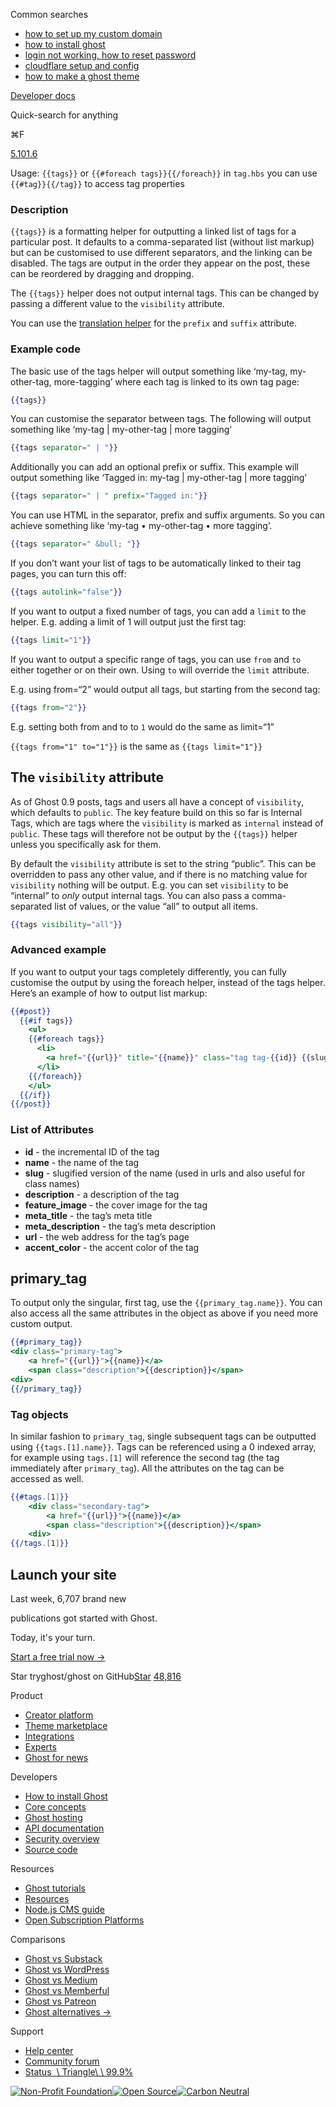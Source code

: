 Common searches

- [how to set up my custom domain](https://ghost.org/help/using-custom-domains/)
- [how to install ghost](https://ghost.org/docs/install/)
- [login not working, how to reset password](https://ghost.org/help/how-do-i-reset-my-password/)
- [cloudflare setup and config](https://ghost.org/help/cloudflare-domain-setup/)
- [how to make a ghost theme](https://ghost.org/docs/themes/)

[Developer docs](https://ghost.org/docs/)

Quick-search for anything

⌘F

[5.101.6](https://github.com/tryghost/ghost/)

Usage: `{{tags}}` or `{{#foreach tags}}{{/foreach}}` in `tag.hbs` you can use `{{#tag}}{{/tag}}` to access tag properties

### Description

`{{tags}}` is a formatting helper for outputting a linked list of tags for a particular post. It defaults to a comma-separated list (without list markup) but can be customised to use different separators, and the linking can be disabled. The tags are output in the order they appear on the post, these can be reordered by dragging and dropping.

The `{{tags}}` helper does not output internal tags. This can be changed by passing a different value to the `visibility` attribute.

You can use the [translation helper](https://ghost.org/docs/themes/helpers/translate/) for the `prefix` and `suffix` attribute.

### Example code

The basic use of the tags helper will output something like ‘my-tag, my-other-tag, more-tagging’ where each tag is linked to its own tag page:

```handlebars
{{tags}}

```

You can customise the separator between tags. The following will output something like ‘my-tag \| my-other-tag \| more tagging’

```handlebars
{{tags separator=" | "}}

```

Additionally you can add an optional prefix or suffix. This example will output something like ‘Tagged in: my-tag \| my-other-tag \| more tagging’

```handlebars
{{tags separator=" | " prefix="Tagged in:"}}

```

You can use HTML in the separator, prefix and suffix arguments. So you can achieve something like ‘my-tag • my-other-tag • more tagging’.

```handlebars
{{tags separator=" &bull; "}}

```

If you don’t want your list of tags to be automatically linked to their tag pages, you can turn this off:

```handlebars
{{tags autolink="false"}}

```

If you want to output a fixed number of tags, you can add a `limit` to the helper. E.g. adding a limit of 1 will output just the first tag:

```handlebars
{{tags limit="1"}}

```

If you want to output a specific range of tags, you can use `from` and `to` either together or on their own. Using `to` will override the `limit` attribute.

E.g. using from=“2” would output all tags, but starting from the second tag:

```handlebars
{{tags from="2"}}

```

E.g. setting both from and to to `1` would do the same as limit=“1”

`{{tags from="1" to="1"}}` is the same as `{{tags limit="1"}}`

## The `visibility` attribute

As of Ghost 0.9 posts, tags and users all have a concept of `visibility`, which defaults to `public`. The key feature build on this so far is Internal Tags, which are tags where the `visibility` is marked as `internal` instead of `public`. These tags will therefore not be output by the `{{tags}}` helper unless you specifically ask for them.

By default the `visibility` attribute is set to the string “public”. This can be overridden to pass any other value, and if there is no matching value for `visibility` nothing will be output. E.g. you can set `visibility` to be “internal” to _only_ output internal tags. You can also pass a comma-separated list of values, or the value “all” to output all items.

```handlebars
{{tags visibility="all"}}

```

### Advanced example

If you want to output your tags completely differently, you can fully customise the output by using the foreach helper, instead of the tags helper. Here’s an example of how to output list markup:

```handlebars
{{#post}}
  {{#if tags}}
    <ul>
    {{#foreach tags}}
      <li>
        <a href="{{url}}" title="{{name}}" class="tag tag-{{id}} {{slug}}">{{name}}</a>
      </li>
    {{/foreach}}
    </ul>
  {{/if}}
{{/post}}

```

### List of Attributes

- **id** \- the incremental ID of the tag
- **name** \- the name of the tag
- **slug** \- slugified version of the name (used in urls and also useful for class names)
- **description** \- a description of the tag
- **feature\_image** \- the cover image for the tag
- **meta\_title** \- the tag’s meta title
- **meta\_description** \- the tag’s meta description
- **url** \- the web address for the tag’s page
- **accent\_color** \- the accent color of the tag

## primary\_tag

To output only the singular, first tag, use the `{{primary_tag.name}}`. You can also access all the same attributes in the object as above if you need more custom output.

```handlebars
{{#primary_tag}}
<div class="primary-tag">
    <a href="{{url}}">{{name}}</a>
    <span class="description">{{description}}</span>
<div>
{{/primary_tag}}

```

### Tag objects

In similar fashion to `primary_tag`, single subsequent tags can be outputted using `{{tags.[1].name}}`. Tags can be referenced using a 0 indexed array, for example using `tags.[1]` will reference the second tag (the tag immediately after `primary_tag`). All the attributes on the tag can be accessed as well.

```handlebars
{{#tags.[1]}}
    <div class="secondary-tag">
        <a href="{{url}}">{{name}}</a>
        <span class="description">{{description}}</span>
    <div>
{{/tags.[1]}}

```

## Launch your site

Last week, 6,707 brand new

publications got started with Ghost.

Today, it's your turn.

[Start a free trial now →](https://account.ghost.org/signup/)

Star tryghost/ghost on GitHub[Star](https://github.com/tryghost/ghost) [48,816](https://github.com/tryghost/ghost/stargazers)

Product

- [Creator platform](https://ghost.org/)
- [Theme marketplace](https://ghost.org/marketplace/)
- [Integrations](https://ghost.org/integrations/)
- [Experts](https://ghost.org/experts/)
- [Ghost for news](https://ghost.org/news/)

Developers

- [How to install Ghost](https://ghost.org/docs/install/)
- [Core concepts](https://ghost.org/docs/)
- [Ghost hosting](https://ghost.org/pricing/)
- [API documentation](https://ghost.org/docs/content-api/)
- [Security overview](https://ghost.org/docs/security/)
- [Source code](https://github.com/TryGhost/Ghost)

Resources

- [Ghost tutorials](https://ghost.org/tutorials/)
- [Resources](https://ghost.org/resources/)
- [Node.js CMS guide](https://nodecms.guide/)
- [Open Subscription Platforms](https://opensubscriptionplatforms.com/)

Comparisons

- [Ghost vs Substack](https://ghost.org/vs/substack/)
- [Ghost vs WordPress](https://ghost.org/vs/wordpress/)
- [Ghost vs Medium](https://ghost.org/vs/medium/)
- [Ghost vs Memberful](https://ghost.org/vs/memberful/)
- [Ghost vs Patreon](https://ghost.org/vs/patreon/)
- [Ghost alternatives →](https://ghost.org/alternatives/)

Support

- [Help center](https://ghost.org/help/)
- [Community forum](https://forum.ghost.org/)
- [Status  \\
Triangle\\
\\
99.9%](https://status.ghost.org/)

[![Non-Profit Foundation](https://ghost.org/images/logos/indie.svg)](https://ghost.org/about/)[![Open Source](https://ghost.org/images/logos/opensource.svg)](https://github.com/tryghost)[![Carbon Neutral](https://ghost.org/images/logos/carbonneutral.svg)](https://climate.stripe.com/6MNofu)